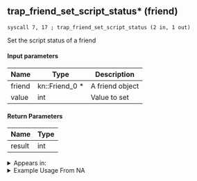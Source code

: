 ## trap_friend_set_script_status* (friend)

`syscall 7, 17 ; trap_friend_set_script_status (2 in, 1 out)`

Set the script status of a friend

#### Input parameters
| Name | Type | Description
|------|------|------------
| friend   | kn::Friend_0 *   | A friend object
| value   | int   | Value to set


#### Return Parameters
| Name | Type
|------|-----
| result   | int   


<details>
	<summary>Appears in:</summary>

</details>

<details>
	<summary>Example Usage From NA</summary>

</details>

